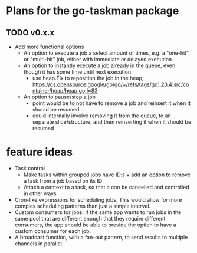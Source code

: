 # Plans for the go-taskman package

## TODO v0.x.x

- Add more functional options
  - An option to execute a job a select amount of times, e.g. a "one-hit" or "multi-hit" job, either with immediate or delayed execution
  - An option to instantly execute a job already in the queue, even though it has some time until next execution
    - use heap.Fix to reposition the job in the heap, https://cs.opensource.google/go/go/+/refs/tags/go1.23.4:src/container/heap/heap.go;l=83
  - An option to pause/stop a job
    - point would be to not have to remove a job and reinsert it when it should be resumed
    - could internally involve removing it from the queue, to an separate slice/structure, and then reinserting it when it should be resumed

# feature ideas

- Task control
  - Make tasks within grouped jobs have ID:s + add an option to remove a task from a job based on its ID
  - Attach a context to a task, so that it can be cancelled and controlled in other ways
- Cron-like expressions for scheduling jobs. This would allow for more complex scheduling patterns than just a simple interval.
- Custom consumers for jobs. If the same app wants to run jobs in the same pool that are different enough that they require different consumers, the app should be able to provide the option to have a custom consumer for each job.
- A broadcast function, with a fan-out pattern, to send results to multiple channels in parallel.

